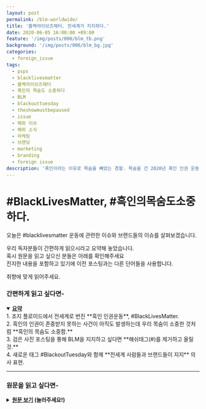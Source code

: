 ```yaml
---
layout: post
permalink: /blm-worldwide/
title: '블랙라이브즈매터. 전세계가 지지하다.'
date: 2020-06-05 16:00:00 +09:00
feature: '/img/posts/006/blm_tb.png'
background: '/img/posts/006/blm_bg.jpg'
categories:
  - foreign_issue
tags:
  - psps
  - blacklivesmatter
  - 블랙라이브즈매터
  - 흑인의 목숨도 소중하다
  - BLM
  - blackouttuesday
  - theshowmustbepaused
  - issue
  - 해외 이슈
  - 해외 소식
  - 마케팅
  - 브랜딩
  - marketing
  - branding
  - foreign issue
description: '흑인이라는 이유로 목숨을 빼았는 경찰. 목숨을 건 2020년 흑인 인권 운동 #블랙라이브즈매터.'
---
```


# #BlackLivesMatter, #흑인의목숨도소중하다.

오늘은 #blacklivesmatter 운동에 관련한 이슈와 브랜드들의 이슈를 살펴보겠습니다.

우리 독자분들이 간편하게 읽으시라고 요약해 놓았습니다.<br>
혹시 원문을 읽고 싶으신 분들은 아래를 확인해주세요<br>
진지한 내용을 포함하고 있기에 이전 포스팅과는 다른 단어들을 사용합니다. <br>

취향에 맞게 읽어주세요.

### 간편하게 읽고 싶다면-

<details open>
<summary><strong><u>요약</u></strong></summary>
<div markdown = "1">
1. 조지 플로이드에서 전세계로 번진 **흑인 인권운동**, #BlackLivesMatter.<br>
2. 흑인의 인권이 존중받지 못하는 사건이 아직도 발생하는데 우리 목숨이 소중한 것처럼 **흑인의 목숨도 소중함.**<br>
3. 검은 사진 포스팅을 통해 BLM을 지지하고 싶다면 **해쉬태그(#)를 제거하고 올릴 것.**<br>
4. 새로운 태그 #BlackoutTuesday와 함께 **전세계 사람들과 브랜드들이 지지** 의사 표현.
</div>
</details>
<hr class = 'hr_img'>


### 원문을 읽고 싶다면-

<details>
<summary><strong><u>원문 보기</u> (눌러주세요!)</strong></summary>
<div markdown = "1">
<br>

# 2020 BLM 시위

지난 5월 25일 화요일, George Floyd(46살 흑인 남성)는 편의점에 들어가 20$를 주고 담배를 샀다. 돈을 건내 받은 편의점 직원은 그것이 위조지폐라며 경찰에 신고했다. 7분 뒤, 경찰이 와 그를 체포했다. 경찰(백인)은 그를 눕히고 목을 무릎으로 짓눌러 포박했다. "숨이 막혀요. 살려주세요"라는 외침을 무시한 채 경찰은 8분 46초 동안 미동도 하지 않았고 기도가 막힌 남성은 그대로 숨을 거두었다.

당시 주변에 있던 사람들이 찍은 영상과 CCTV를 확인해본 결과, 트레이본은 저항 하지 않았으며 그와 주변 사람들이 "그가 숨을 못쉬고 있어요! 그만 놔주세요!" 라는 외침을 듣고도 경찰은 아무런 조치를 취하지 않았습니다. 결국 이 사건이 불씨가 되어 미국 전역과 전세계로 #BlackLivesMatter(흑인의 목숨도 소중하다) 운동이 퍼져나갔습니다.

국내에선방탄소년단(BTS)가 4일 오후 트위터에 "우리는 인종차별에 반대합니다. 우리는 폭력에 반대합니다. 나, 당신, 우리 모두는 존중받을 권리가 있습니다. 함께 하겠습니다"라고 적고 BLM운동 단체에 기부한 사실이 알려지면서 그들의 팬인 아미들도 함께 참여하고 있습니다. 이 외에 박재범, 비(정지훈), 싸이, 갓세븐, 레드벨벳 예리, 모모랜드 등이 지지하는 목소리를 냈죠.
<hr class = 'hr_img'>

## 2013 BML 시작

#BLM 운동은 **2013년에 시작**되었습니다. 죠지 짐머맨이 사건 당시 17살 이었던 아프리카계 흑인 트레이본 마틴을 총으로 살해하는 사건이 일어났습니다. 커뮤니티 방범대 였던 죠지 짐머맨이 집으로 돌아가기 위해 편의점 옆을 걷던 트레이본을 수상하게 여겨 언쟁을 벌이다 가슴에 총을 쐈습니다. 짐머맨은 미성년자와 다툼 중에 셀프 디펜스로 총을 쐇다고 주장해 결국 무죄를 선고 받았습니다. 무고한 흑인을 죽이고 무죄를 받은 이 사건으로 #BlackLivesMatter가 소셜미디어에서 공유되었고 2014년 18살 아프리카계 미국인 마이클 브라운이 퍼거슨 경찰 데런 윌슨에게 12발의 총상을 입고 사망한 사건을 계기로 전국으로 #BLM태그가 확산되게 되었습니다. 부당한 취급을 받는 흑인 인권과 아직도 잔재해 있는 인종차별을 없애기 위해 시작되었고 2020년인 지금까지도 없어지지 않았습니다.

## 소셜미디어 현황

최근 인스타 피드를 보다 검은색 포스트가 올라오길래 인스타에 렉이 걸렸나 하고 기다렸던 적이 있습니다. 그러다 게시글에 달린 해쉬태그를 보고는 알았죠.

<img src = "/img/posts/006/sns_blackboxes.jpg" alt = '검은 사각형 포스트로 가득한 인스타그램 블랙라이브즈매터 태그 게시물들'/>
*출처: [뉴욕타임즈](https://www.nytimes.com/2020/06/02/arts/music/what-blackout-tuesday.html)*


사람들은 자신의 계정에 검은 사진을 올리고 #BML을 태그하며 흑인인권운동에 함께 참여하고 있습니다. **그러나** 이들의 선심은 고마우나 전세계적으로 생긴 많은 관심 때문에 몇몇 아프리카계 미국인들은 걱정을 하기 시작했습니다.

<img class = 'img_center' src = "/img/posts/006/insta_donotpost_tag.png" alt = '블랙라이브즈매터 해쉬태그로 포스팅하지 말라고 알리는 게시글'/>

> *검은 사진에 #BlackLivesMatter해쉬태그해서 인스타그램에 올리지말아줘. 의도가 있든 없든 우리(흑인커뮤니티)가 오프라인이랑 온라인에서 **필요한 정보들을 가리고(hide) 있어.***

#BlackLivesMatter 해쉬태그는 애초에 흑인 커뮤니티간에 정보 공유를 위해 만들어졌던 겁니다. 그런데 최근 전세계적으로 알려지게 되면서 무분별하게 태그가 사용되는 바람에 해당 태그는 검은색 사진으로 가득하게 되었죠. 인스타그램은 #태그로 이미지를 검색할 수 있습니다. #BLM은 부당한 취급을 받는 흑인들의 사례 또는 현재 운동의 상황이 어떤지 세상에 알리는 고발자와 같은 역할이었습니다. 그런데 그들이 제 역할을 하지 못하는 상황이 만들어진겁니다.

<img src = '/img/posts/006/blacksquares.jpg' alt = '블랙라이브즈매터 태그를 인스타에서 검색했더니 보이는 검은 사각형 게시물들'/>
정보가 묻혀버리는 현상이 일어나버린거죠. 그래서 운동가들은 해당 해쉬태그 사용을 멈춰달라고 말하는겁니다.

여기에 사람들은 공감했고 새롭게 생겨난 해쉬태그가 있습니다. **#BlackoutTuesday**와 **#TheShowMustBePaused.** 이 두 해쉬태그는 애틀랜틱 음반회사의 마케팅 선임 디렉터로 근무하는 Brianna Agyemang과 Jamila Thomas가 만들어냈습니다.

> *“These injustices we are facing in America are not limited to just our community. This is a global initiative and our efforts will include members worldwide.”*<br>
> "우리가 미국에서 겪고 있는 부당한 사건들은 우리(흑인) 커뮤니티에게만 해당하는게 아니다. 이건 전세계적으로 일어나며 우리의 노력은 이 땅의 모든 이들을 품을 것이다"*

위 두 해쉬태그는 그들과 음악산업 내 브랜드들이 미국 전역을 휩쓴 시위대와 함께 하기 위해 **화요일인 6월 2일**에 음악 서비스를 잠시 멈추는 것에서 시작되어 3일만에 인스타그램 2천8백만개의 게시글을 만들어냈습니다. 이들과 함께 하는 음악 브랜드들은 Spotify, Live Nation, Apple, Tiktok과 같은 거대 기업들로 각자 다른 방식으로 George Floyd를 추모하며 #BlackoutTuesday를 서포트하고 있습니다.

## 각기 다른 브랜드들의 BLM 참여 방식

흑인 미국인들은 화요일엔 아무 것도 사지도 말고 팔지도 말자고 서로 격려했습니다. **흑인들의 경제력과 단합심**을 보여주기 위해서죠. Brianna와 Jamila와 같은 음악 산업의 브랜드들은 고객들의 불편함을 감수하고 흑인의 영향력 알리고 조지 플로이드를 추모하기 위해 각자의 방식대로 이번 운동에 동참했습니다.

가입자 2억 4800만 명(2019년 9월 기준)의 이용자가 함께하는 세계 1위 음악 스트리밍 플랫폼 Spotify는 몇몇의 팟캐스트와 플레이리스트에 **8분 46초 길이의 소리가 없는 음원**을 추가했습니다. 조지 플로이드가 백인 경찰에 무릎에 짓눌려 생명을 잃기까지 걸린 시간으로 그를 추모하고자 moment of silence(묵도)의 시간을 고객들과 공유한 것입니다. 그 음원을 듣는 생각만으로도 숨통을 조여오는 듯하고 슬픔과 분노가 느껴져 온 몸에 소름이 돋네요.

세상에서 가장 유명한 사과 Apple의 Apple Music은 추천과 라디오 탭에 **'For Us, By Us'**라는 플레이리스트를 보여주었습니다. 이 플레이리스트엔 흑인 아티스트가 만든 음악을 기념하기 위해 그들의 음악으로 채워져있습니다.

Amazon Music과 YouTube Music은 이번 운동을 지지하는 트위터를 포스트하며 흑인 인권 문제에 힘을 모았습니다.

# 마무리

저는 이 포스트를 작성하려 찾았던 자료들 중 조지 플로이드의 영상만은 일부러 보지 않았습니다. 사람의 목숨을 앗아갈 자격이 없는 인간이 저지른 참상은 생각만으로도 이미 고통스럽고 화가 나니까요. 근데 이 글을 작성하면서 참고하기 위해 켜놓았던 뉴스페이지에서 그 영상이 자동으로 재생되었습니다. 저도 모르게 눈길이 갔고 끝까지 봤습니다. 제가 생각했던 감정과 똑같이 느꼈지만 한 가지 눈에 띄는 게 있었습니다. 전세계 사람들이 흑인의 목숨도 소중하다를 외치고 있다는 사실이 눈에 들어오더군요. 흑인의 인권은 아직도 평등에서 멀리 떨어져 있다는 것을 의미하는 그 팩트가.

사람의 목숨을 함부로 할 수 있는 자격이 있는 사람은 아무도 없습니다. 인간은 누구나 동등합니다. 하지만 동등한 취급을 받지 못하는 흑인들이 아직도 많다는 것. 아직도 피부색 때문에 범죄자 취급을 받고 무시당하는 등 정당하지 못한 취급을 당하는 흑인들의 목숨은 우리 목숨만큼이나 소중합니다. 그들을 지지합니다.<br>
<u><strong>#BlackLivesMatter(흑인의 목숨도 소중합니다.)</strong></u>

지금까지, 세상 마케팅 이슈를 뿌시고 다니는 PSPS였습니다.

